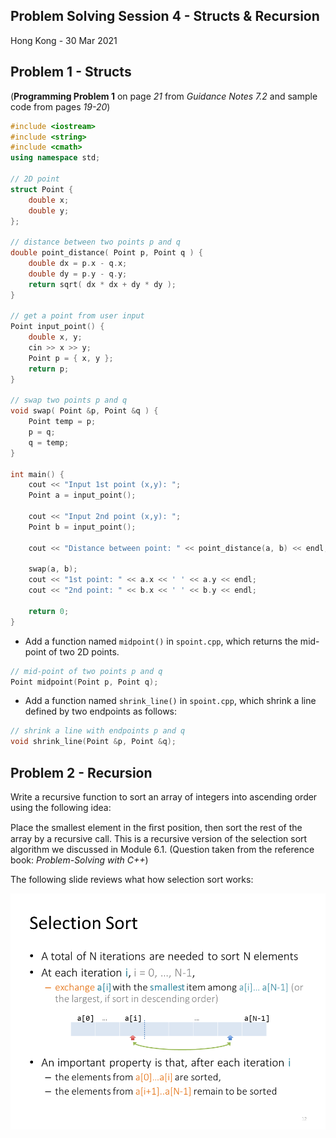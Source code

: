 ## Problem Solving Session 4 - Structs & Recursion

Hong Kong - 30 Mar 2021

## Problem 1 - Structs
(**Programming Problem 1** on page *21* from *Guidance Notes 7.2* and sample code from pages *19-20*)
```cpp
#include <iostream>
#include <string>
#include <cmath>
using namespace std;

// 2D point
struct Point {
    double x;
    double y;
};

// distance between two points p and q
double point_distance( Point p, Point q ) {
    double dx = p.x - q.x;
    double dy = p.y - q.y;
    return sqrt( dx * dx + dy * dy );
}

// get a point from user input
Point input_point() {
    double x, y;
    cin >> x >> y;
    Point p = { x, y };
    return p;
}

// swap two points p and q
void swap( Point &p, Point &q ) {
    Point temp = p;
    p = q;
    q = temp;
}

int main() {
    cout << "Input 1st point (x,y): ";
    Point a = input_point();

    cout << "Input 2nd point (x,y): ";
    Point b = input_point();

    cout << "Distance between point: " << point_distance(a, b) << endl;

    swap(a, b);
    cout << "1st point: " << a.x << ' ' << a.y << endl;
    cout << "2nd point: " << b.x << ' ' << b.y << endl;

    return 0;
}
```

- Add a function named `midpoint()` in `spoint.cpp`, which returns the mid-point of two 2D points.
```cpp
// mid-point of two points p and q
Point midpoint(Point p, Point q);
```
- Add a function named `shrink_line()` in `spoint.cpp`, which shrink a line defined by two endpoints as follows:
```cpp
// shrink a line with endpoints p and q
void shrink_line(Point &p, Point &q);
```

## Problem 2 - Recursion
Write a recursive function to sort an array of integers into ascending order using the following idea: 

Place the smallest element in the ﬁrst position, then sort the rest of the array by a recursive call. This is a recursive version of the selection sort algorithm we discussed in Module 6.1. (Question taken from the reference book: *Problem-Solving with C++*)

The following slide reviews what how selection sort works: 

![Selection Sort](src/selection_sort.png)
